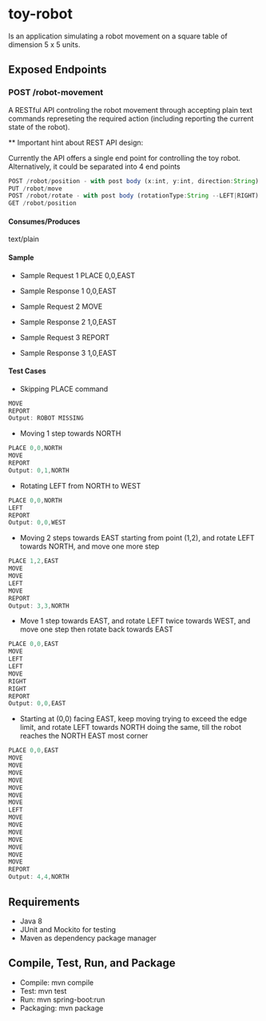 # toy-robot

Is an application simulating a robot movement on a square table of dimension 5 x 5 units.

## Exposed Endpoints

### POST /robot-movement

A RESTful API controling the robot movement through accepting plain text commands represeting the required action (including reporting the current state of the robot).


** Important hint about REST API design:

Currently the API offers a single end point for controlling the toy robot. Alternatively, it could be separated into 4 end points

```javascript
POST /robot/position - with post body (x:int, y:int, direction:String)
PUT /robot/move
POST /robot/rotate - with post body (rotationType:String --LEFT|RIGHT)
GET /robot/position
```

#### Consumes/Produces

text/plain

#### Sample

* Sample Request 1
PLACE 0,0,EAST
* Sample Response 1
0,0,EAST

* Sample Request 2
MOVE
* Sample Response 2
1,0,EAST

* Sample Request 3
REPORT
* Sample Response 3
1,0,EAST

#### Test Cases

* Skipping PLACE command
```javascript
MOVE
REPORT
Output: ROBOT MISSING
```

* Moving 1 step towards NORTH
```javascript
PLACE 0,0,NORTH
MOVE
REPORT
Output: 0,1,NORTH
```

* Rotating LEFT from NORTH to WEST 
```javascript
PLACE 0,0,NORTH
LEFT
REPORT
Output: 0,0,WEST
```
* Moving 2 steps towards EAST starting from point (1,2), and rotate LEFT towards NORTH, and move one more step
```javascript
PLACE 1,2,EAST
MOVE
MOVE
LEFT
MOVE
REPORT
Output: 3,3,NORTH
```
* Move 1 step towards EAST, and rotate LEFT twice towards WEST, and move one step then rotate back towards EAST 
```javascript
PLACE 0,0,EAST
MOVE
LEFT
LEFT
MOVE
RIGHT
RIGHT
REPORT
Output: 0,0,EAST
```
* Starting at (0,0) facing EAST, keep moving trying to exceed the edge limit, and rotate LEFT towards NORTH doing the same, till the robot reaches the NORTH EAST most corner 
```javascript
PLACE 0,0,EAST
MOVE
MOVE
MOVE
MOVE
MOVE
MOVE
MOVE
LEFT
MOVE
MOVE
MOVE
MOVE
MOVE
MOVE
MOVE
REPORT
Output: 4,4,NORTH
```

## Requirements
* Java 8
* JUnit and Mockito for testing
* Maven as dependency package manager

## Compile, Test, Run, and Package
* Compile: mvn compile
* Test: mvn test
* Run: mvn spring-boot:run
* Packaging: mvn package